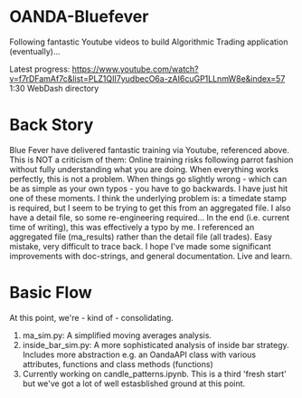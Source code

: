 # OANDA-Bluefever
Following fantastic Youtube videos to build Algorithmic Trading application (eventually)...

Latest progress: https://www.youtube.com/watch?v=f7rDFamAf7c&list=PLZ1QII7yudbecO6a-zAI6cuGP1LLnmW8e&index=57  1:30
WebDash directory

# Back Story

Blue Fever have delivered fantastic training via Youtube, referenced above.  This is NOT a criticism of them:
Online training risks following parrot fashion without fully understanding what you are doing.  When everything works perfectly, this is not a problem.  When things go slightly wrong - which can be as simple as your own typos - you have to go backwards.  I have just hit one of these moments.  I think the underlying problem is:  a timedate stamp is required, but I seem to be trying to get this from an aggregated file.  I also have a detail file, so some re-engineering required...  In the end (i.e. current time of writing), this was effectively a typo by me.  I referenced an aggregated file (ma_results) rather than the detail file (all trades).  Easy mistake, very difficult to trace back.  I hope I've made some significant improvements with doc-strings, and general documentation.  Live and learn.

# Basic Flow

At this point, we're - kind of - consolidating.  
1.  ma_sim.py:  A simplified moving averages analysis.
2.  inside_bar_sim.py:  A more sophisticated analysis of inside bar strategy.  Includes more abstraction e.g. an OandaAPI class with various attributes, functions and class methods (functions)
3.  Currently working on candle_patterns.ipynb.  This is a third 'fresh start' but we've got a lot of well estasblished ground at this point.

